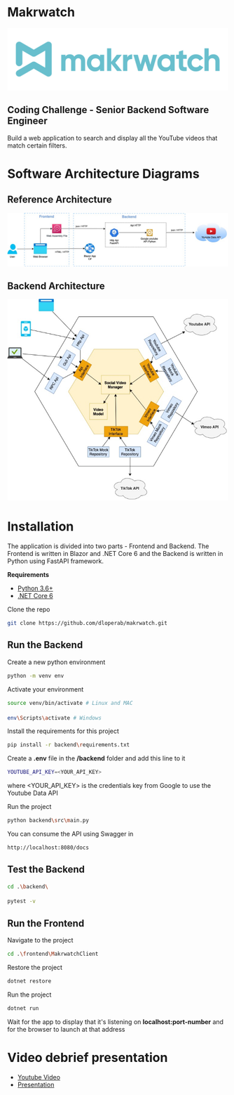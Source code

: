 # Makrwatch 

![Makrwatch Logo](assets/mw_logo.png)

## Coding Challenge - Senior Backend Software Engineer

Build a web application to search and display all the YouTube videos that match certain filters.

# Software Architecture Diagrams

## Reference Architecture

![Reference Arch](docs/architecture/reference_architecture.jpeg)

## Backend Architecture

![Reference Arch](docs/architecture/backend_architecture.jpeg)

# Installation

The application is divided into two parts - Frontend and Backend. The Frontend is written in Blazor and .NET Core 6 and the Backend is written in Python using FastAPI framework.

**Requirements**

* [Python 3.6+](https://www.python.org/downloads/)
* [.NET Core 6](https://dotnet.microsoft.com/en-us/download/dotnet/6.0)

Clone the repo

```bash
git clone https://github.com/dloperab/makrwatch.git
```

## Run the Backend

Create a new python environment

```bash
python -m venv env
```

Activate your environment

```bash
source venv/bin/activate # Linux and MAC

env\Scripts\activate # Windows
```

Install the requirements for this project

```bash
pip install -r backend\requirements.txt
```

Create a **.env** file in the **/backend** folder and add this line to it

```bash
YOUTUBE_API_KEY=<YOUR_API_KEY>
```

where <YOUR_API_KEY> is the credentials key from Google to use the Youtube Data API

Run the project

```bash
python backend\src\main.py
```

You can consume the API using Swagger in

```bash
http://localhost:8080/docs
```

## Test the Backend

```bash
cd .\backend\

pytest -v
```

## Run the Frontend

Navigate to the project

```bash
cd .\frontend\MakrwatchClient
```

Restore the project

```bash
dotnet restore
```
Run the project

```bash
dotnet run
```

Wait for the app to display that it's listening on **localhost:port-number** and for the browser to launch at that address

# Video debrief presentation 

* [Youtube Video]()
* [Presentation](docs/presentation/video_debrief_presentation.pdf)
